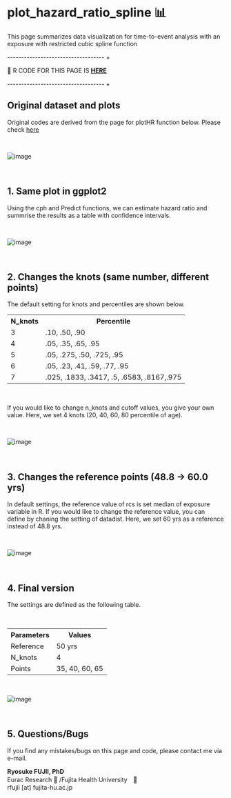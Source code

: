 # plot_hazard_ratio_spline 📊
This page summarizes data visualization for time-to-event analysis with an exposure with restricted cubic spline function

----------------------------------- + 

🚨 R CODE FOR THIS PAGE IS <b><a href="https://github.com/fujichaaan/plot_hazard_ratio_spline/blob/main/plot_rcs_cph.R">HERE</a></b>

----------------------------------- + 

## Original dataset and plots
Original codes are derived from the page for plotHR function below. Please check <a href="https://www.imsbio.co.jp/RGM/R_rdfile?f=Greg/man/plotHR.Rd&d=R_CC">here</a>

<br>

![image](https://user-images.githubusercontent.com/19466700/223549734-6a16341e-2b1c-433d-80d0-c776fcd4e5ce.png)

<br>

## 1. Same plot in ggplot2
Using the cph and Predict functions, we can estimate hazard ratio and summrise the results as a table with confidence intervals.

<br>

![image](https://user-images.githubusercontent.com/19466700/223652051-ea63e66e-cfd6-4c1f-a900-be2385590c5f.png)

<br>

## 2. Changes the knots (same number, different points)
The default setting for knots and percentiles are shown below. 

 <table>
    <tr>
      <th>N_knots</th>
      <th>Percentile</th>
    </tr>
    <tr>
      <td>3</td>
      <td>.10, .50, .90</td>
    </tr>
    <tr>
      <td>4</td>
      <td>.05, .35, .65, .95</td>
    </tr>
    <tr>
      <td>5</td>
      <td>.05, .275, .50, .725, .95</td>
    </tr>
    <tr>
      <td>6</td>
      <td>.05, .23, .41, .59, .77, .95</td>
    </tr>
    <tr>
      <td>7</td>
      <td>.025, .1833, .3417, .5, .6583, .8167,.975</td>
    </tr>
  </table>
  
<br>


If you would like to change n_knots and cutoff values, you give your own value. Here, we set 4 knots (20, 40, 60, 80 percentile of age).

<br>

![image](https://user-images.githubusercontent.com/19466700/223651978-c7d44676-6cdb-44b0-b947-fad87fc598e7.png)

<br>

## 3. Changes the reference points (48.8 -> 60.0 yrs)
In default settings, the reference value of rcs is set median of exposure variable in R. If you would like to change the reference value, you can define by chaning the setting of datadist. Here, we set 60 yrs as a reference instead of 48.8 yrs.

<br>

![image](https://user-images.githubusercontent.com/19466700/223651893-16c45eec-3569-49d3-a97f-95c1550a8af0.png)

<br>

## 4. Final version
The settings are defined as the following table.

<br>

 <table>
    <tr>
      <th>Parameters</th>
      <th>Values</th>
    </tr>
    <tr>
      <td>Reference</td>
      <td>50 yrs</td>
    </tr>
    <tr>
      <td>N_knots</td>
      <td>4</td>
    </tr>
    <tr>
      <td>Points</td>
      <td>35, 40, 60, 65</td>
    </tr>
  </table>

<br>

![image](https://user-images.githubusercontent.com/19466700/223651838-78797a84-cda4-4a30-87f7-53597ce967c6.png)

<br>

## 5. Questions/Bugs
If you find any mistakes/bugs on this page and code, please contact me via e-mail.

<b>Ryosuke FUJII, PhD</b><br>
Eurac Research 🍕 /Fujita Health University　🍣 <br>
rfujii [at] fujita-hu.ac.jp
